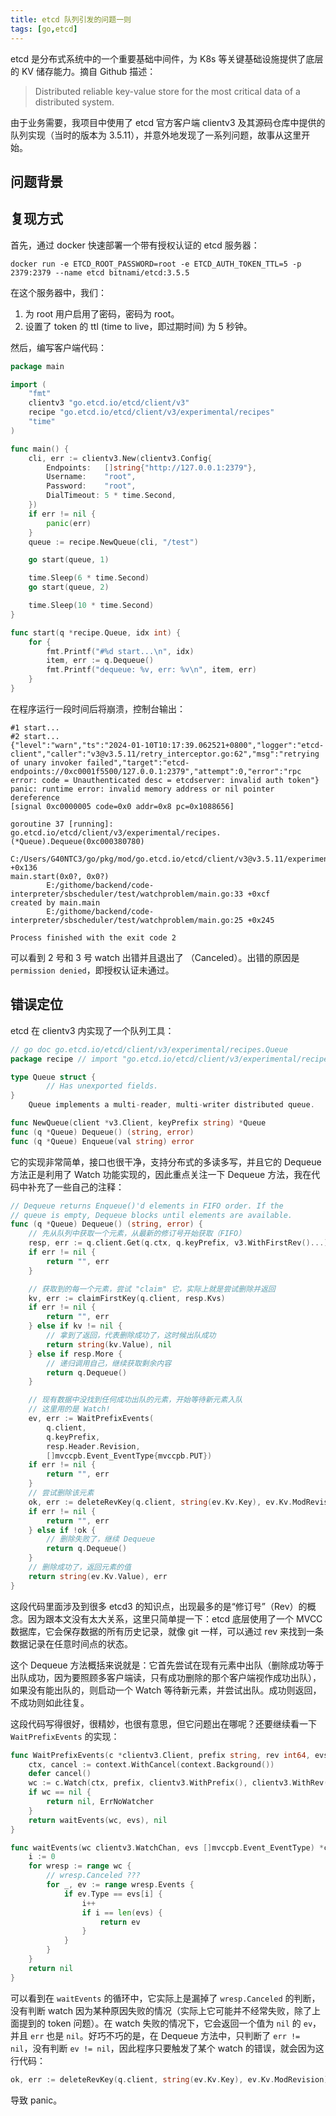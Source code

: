 ```yaml
---
title: etcd 队列引发的问题一则
tags: [go,etcd]
---
```



etcd 是分布式系统中的一个重要基础中间件，为 K8s 等关键基础设施提供了底层的 KV 储存能力。摘自 Github 描述：

> Distributed reliable key-value store for the most critical data of a distributed system.

由于业务需要，我项目中使用了 etcd 官方客户端 clientv3 及其源码仓库中提供的队列实现（当时的版本为 3.5.11），并意外地发现了一系列问题，故事从这里开始。

<!-- more -->



## 问题背景



## 复现方式

首先，通过 docker 快速部署一个带有授权认证的 etcd 服务器：

```
docker run -e ETCD_ROOT_PASSWORD=root -e ETCD_AUTH_TOKEN_TTL=5 -p 2379:2379 --name etcd bitnami/etcd:3.5.5
```

在这个服务器中，我们：

1. 为 root 用户启用了密码，密码为 root。
2. 设置了 token 的 ttl (time to live，即过期时间) 为 5 秒钟。

然后，编写客户端代码：

```go
package main

import (
	"fmt"
	clientv3 "go.etcd.io/etcd/client/v3"
	recipe "go.etcd.io/etcd/client/v3/experimental/recipes"
	"time"
)

func main() {
	cli, err := clientv3.New(clientv3.Config{
		Endpoints:   []string{"http://127.0.0.1:2379"},
		Username:    "root",
		Password:    "root",
		DialTimeout: 5 * time.Second,
	})
	if err != nil {
		panic(err)
	}
	queue := recipe.NewQueue(cli, "/test")

	go start(queue, 1)

	time.Sleep(6 * time.Second)
	go start(queue, 2)

	time.Sleep(10 * time.Second)
}

func start(q *recipe.Queue, idx int) {
	for {
		fmt.Printf("#%d start...\n", idx)
		item, err := q.Dequeue()
		fmt.Printf("dequeue: %v, err: %v\n", item, err)
	}
}
```

在程序运行一段时间后将崩溃，控制台输出：

```
#1 start...
#2 start...
{"level":"warn","ts":"2024-01-10T10:17:39.062521+0800","logger":"etcd-client","caller":"v3@v3.5.11/retry_interceptor.go:62","msg":"retrying of unary invoker failed","target":"etcd-endpoints://0xc0001f5500/127.0.0.1:2379","attempt":0,"error":"rpc error: code = Unauthenticated desc = etcdserver: invalid auth token"}
panic: runtime error: invalid memory address or nil pointer dereference
[signal 0xc0000005 code=0x0 addr=0x8 pc=0x1088656]

goroutine 37 [running]:
go.etcd.io/etcd/client/v3/experimental/recipes.(*Queue).Dequeue(0xc000380780)
        C:/Users/G40NTC3/go/pkg/mod/go.etcd.io/etcd/client/v3@v3.5.11/experimental/recipes/queue.go:70 +0x136
main.start(0x0?, 0x0?)
        E:/githome/backend/code-interpreter/sbscheduler/test/watchproblem/main.go:33 +0xcf
created by main.main
        E:/githome/backend/code-interpreter/sbscheduler/test/watchproblem/main.go:25 +0x245

Process finished with the exit code 2
```

可以看到 2 号和 3 号 watch 出错并且退出了 （Canceled）。出错的原因是 `permission denied`，即授权认证未通过。

## 错误定位

etcd 在 clientv3 内实现了一个队列工具：

```go
// go doc go.etcd.io/etcd/client/v3/experimental/recipes.Queue
package recipe // import "go.etcd.io/etcd/client/v3/experimental/recipes"

type Queue struct {
        // Has unexported fields.
}
    Queue implements a multi-reader, multi-writer distributed queue.

func NewQueue(client *v3.Client, keyPrefix string) *Queue
func (q *Queue) Dequeue() (string, error)
func (q *Queue) Enqueue(val string) error
```

它的实现非常简单，接口也很干净，支持分布式的多读多写，并且它的 Dequeue 方法正是利用了 Watch 功能实现的，因此重点关注一下 Dequeue 方法，我在代码中补充了一些自己的注释：

```go
// Dequeue returns Enqueue()'d elements in FIFO order. If the
// queue is empty, Dequeue blocks until elements are available.
func (q *Queue) Dequeue() (string, error) {
	// 先从队列中获取一个元素，从最新的修订号开始获取（FIFO）
	resp, err := q.client.Get(q.ctx, q.keyPrefix, v3.WithFirstRev()...)
	if err != nil {
		return "", err
	}

	// 获取到的每一个元素，尝试 "claim" 它，实际上就是尝试删除并返回
	kv, err := claimFirstKey(q.client, resp.Kvs)
	if err != nil {
		return "", err
	} else if kv != nil {
		// 拿到了返回，代表删除成功了，这时候出队成功
		return string(kv.Value), nil
	} else if resp.More {
		// 递归调用自己，继续获取剩余内容
		return q.Dequeue()
	}

	// 现有数据中没找到任何成功出队的元素，开始等待新元素入队
	// 这里用的是 Watch!
	ev, err := WaitPrefixEvents(
		q.client,
		q.keyPrefix,
		resp.Header.Revision,
		[]mvccpb.Event_EventType{mvccpb.PUT})
	if err != nil {
		return "", err
	}
	// 尝试删除该元素
	ok, err := deleteRevKey(q.client, string(ev.Kv.Key), ev.Kv.ModRevision)
	if err != nil {
		return "", err
	} else if !ok {
		// 删除失败了，继续 Dequeue
		return q.Dequeue()
	}
	// 删除成功了，返回元素的值
	return string(ev.Kv.Value), err
}
```

这段代码里面涉及到很多 etcd3 的知识点，出现最多的是“修订号”（Rev）的概念。因为跟本文没有太大关系，这里只简单提一下：etcd 底层使用了一个 MVCC 数据库，它会保存数据的所有历史记录，就像 git 一样，可以通过 rev 来找到一条数据记录在任意时间点的状态。

这个 Dequeue 方法概括来说就是：它首先尝试在现有元素中出队（删除成功等于出队成功，因为要照顾多客户端读，只有成功删除的那个客户端视作成功出队），如果没有能出队的，则启动一个 Watch 等待新元素，并尝试出队。成功则返回，不成功则如此往复。

这段代码写得很好，很精妙，也很有意思，但它问题出在哪呢？还要继续看一下 `WaitPrefixEvents` 的实现：

```go
func WaitPrefixEvents(c *clientv3.Client, prefix string, rev int64, evs []mvccpb.Event_EventType) (*clientv3.Event, error) {
	ctx, cancel := context.WithCancel(context.Background())
	defer cancel()
	wc := c.Watch(ctx, prefix, clientv3.WithPrefix(), clientv3.WithRev(rev))
	if wc == nil {
		return nil, ErrNoWatcher
	}
	return waitEvents(wc, evs), nil
}

func waitEvents(wc clientv3.WatchChan, evs []mvccpb.Event_EventType) *clientv3.Event {
	i := 0
	for wresp := range wc {
		// wresp.Canceled ???
		for _, ev := range wresp.Events {
			if ev.Type == evs[i] {
				i++
				if i == len(evs) {
					return ev
				}
			}
		}
	}
	return nil
}
```

可以看到在 `waitEvents` 的循环中，它实际上是漏掉了 `wresp.Canceled` 的判断，没有判断 watch 因为某种原因失败的情况（实际上它可能并不经常失败，除了上面提到的 token 问题）。在 watch 失败的情况下，它会返回一个值为 `nil` 的 `ev`，并且 `err` 也是 `nil`。好巧不巧的是，在 Dequeue 方法中，只判断了 `err != nil`，没有判断 `ev != nil`，因此程序只要触发了某个 watch 的错误，就会因为这行代码：

```go
ok, err := deleteRevKey(q.client, string(ev.Kv.Key), ev.Kv.ModRevision)
```

导致 panic。